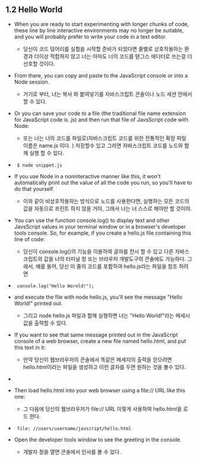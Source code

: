 ## 1.2 Hello World
- When you are ready to start experimenting with longer chunks of code, these line by line interactive environments may no longer be suitable, and you will probably prefer to write your code in a text editor.
    - 당신이 코드 덩어리를 실험을 시작할 준비가 되었다면 줄별로 상호작용하는 환경과 더이상 적합하지 않고 너는 아마도 너의 코드를 텓그스 에디터로 쓰는걸 더 선호할 것이다.
- From there, you can copy and paste to the JavaScript console or into a Node session.
    - 거기로 부터, 너는 복사 와 붙여넣기를 자바스크립트 콘솔이나 노드 세션 안에서 할 수 있다.
- Or you can save your code to a file (the traditional file name extension for JavaScript code is .js) and then run that file of JavsScript code with Node:
    - 또는 너는 너의 코드를 파일로(자바스크립트 코드를 위한 전통적인 확장 파일 이름은 name.js 이다. ) 저장할수 있고 그러면 자바스크립트 코드를 노드와 함께 실행 할 수 있다.
- <code>  $ node snippet.js </code> 

- If you use Node in a noninteractive manner like this, it won't automatically print out the value of all the code you run, so you'll have to do that yourself.
    - 이와 같이 비상호작용하는 방식으로 노드를 사용한다면, 실행하는 모든 코드의 값을 자동으로 프린트 하지 않을 거야, 그래서 너는 너 스스로 해야만 할 것이야.
- You can use the function console.log() to display text and other JavsScript values in your terminal window or in a browser's developer tools console. So, for example, if you create a hello.js file containing this line of code:
    - 당신이 console.log()의 기능을 이용하여 글자를 전시 할 수 있고 다른 자바스크립트의 값을 너의 터미널 창 또는 브라우저 개발도구의 콘솔에도 가능하다. 그래서, 예를 들어, 당신 이 줄의 코드를 포함하여 hello.js라는 파일을 창조 하려면 
- <code> console.log("Hello Worold!"); </code>
-  and execute the file with node hello.js, you'll see the message "Hello World!" printed out.
    - 그리고 node hello.js 파일과 함께 실행하면 너는 "Hello World!"라는 메세시 값을 출력할 수 있다.
- If you want to see that same message printed out in the JavaScript console of a web browser, create a new file named hello.html, and put this text in it:
    - 만약 당신이 웹브라우저의 콘솔에서 똑같은 메세지의 출력을 얻으려면 hello.html이라는 파일을 생성하고 이런 글자를 두면 원하는 것을 볼수 있다.
- <code>    <script src="hello.js"></script> </code>

- Then load hello.html into your web browser using a file:// URL like this one:
    - 그 다음에 당신의 웹브라우저가 file:// URL 이렇게 사용하여 hello.html을 로드 한다.

- <code>    file: //users/username/javscript/hello.html </code>

- Open the developer tools window to see the greeting in the console.
    - 개발자 창을 열면 콘솔에서 인사를 볼 수 있다.